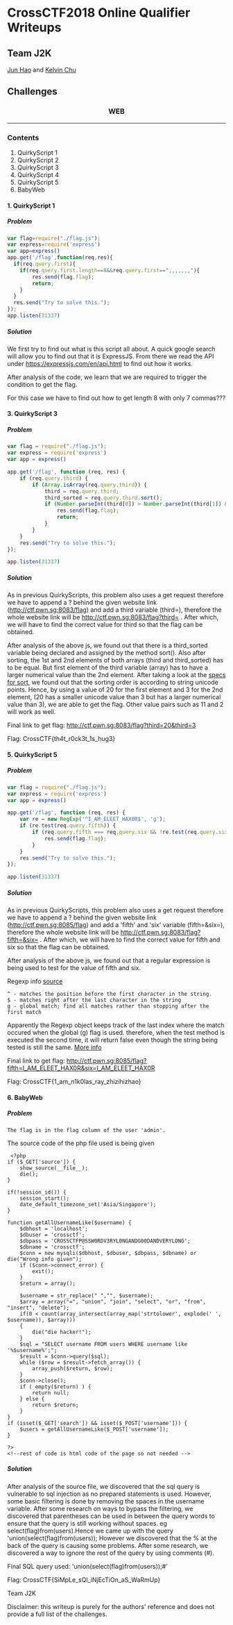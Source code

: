# CrossCTF2018 Online Qualifier Writeups
## Team J2K
[Jun Hao](https://github.com/xephersteel) and [Kelvin Chu](https://github.com/x3sphiorx)
## Challenges
<h3 align="center">WEB</h3>

---

### Contents
1. QuirkyScript 1
2. QuirkyScript 2
3. QuirkyScript 3
4. QuirkyScript 4
5. QuirkyScript 5
6. BabyWeb

#### 1. QuirkyScript 1
##### Problem
```javascript
var flag=require("./flag.js");
var express=require('express')
var app=express()
app.get('/flag',function(req,res){
  if(req.query.first){
    if(req.query.first.length==8&&req.query.first==",,,,,,,"){
        res.send(flag.flag);
        return;
    }
  }
  res.send("Try to solve this.");
});
app.listen(31337)
```
##### Solution
We first try to find out what is this script all about. A quick google search will allow you to find out that it is ExpressJS. From there we read the API under https://expressjs.com/en/api.html to find out how it works.

After analysis of the code, we learn that we are required to trigger the condition to get the flag. 

For this case we have to find out how to get length 8 with only 7 commas???


#### 3. QuirkyScript 3
##### Problem
```javascript
var flag = require("./flag.js");
var express = require('express')
var app = express()

app.get('/flag', function (req, res) {
    if (req.query.third) {
        if (Array.isArray(req.query.third)) {
            third = req.query.third;
            third_sorted = req.query.third.sort();
            if (Number.parseInt(third[0]) > Number.parseInt(third[1]) && third_sorted[0] == third[0] && third_sorted[1] == third[1]) {
                res.send(flag.flag);
                return;
            }
        }
    }
    res.send("Try to solve this.");
});

app.listen(31337)
```
##### Solution
As in previous QuirkyScripts, this problem also uses a get request therefore we have to append a ? behind the 
given website link (http://ctf.pwn.sg:8083/flag) and add a third variable (third=), therefore the whole website link will be 
http://ctf.pwn.sg:8083/flag?third=  . After which, we will have to find the correct value for third so that the flag can be obtained.

After analysis of the above js, we found out that there is a third_sorted variable being declared and assigned by the method sort(). 
Also after sorting, the 1st and 2nd elements of both arrays (third and third_sorted)  has to be equal. But first element of the third variable (array) has to have a larger numerical value 
than the 2nd element. After taking a look at the [specs for sort](https://developer.mozilla.org/en-US/docs/Web/JavaScript/Reference/Global_Objects/Array/sort),
we found out that the sorting order is according to string unicode points. Hence, by using a value of 20 for the first element and 3 for the 2nd element,
(20 has a smaller unicode value than 3 but has a larger numerical value than 3), we are able to get the flag.
Other value pairs such as 11 and 2 will work as well.

Final link to get flag:  http://ctf.pwn.sg:8083/flag?third=20&third=3


Flag:  CrossCTF{th4t_r0ck3t_1s_hug3}


#### 5. QuirkyScript 5
##### Problem
```javascript
var flag = require("./flag.js");
var express = require('express')
var app = express()

app.get('/flag', function (req, res) {
    var re = new RegExp('^I_AM_ELEET_HAX0R$', 'g');
    if (re.test(req.query.fifth)) {
        if (req.query.fifth === req.query.six && !re.test(req.query.six)) {
            res.send(flag.flag);
        }
    }
    res.send("Try to solve this.");
});

app.listen(31337)
```

##### Solution
As in previous QuirkyScripts, this problem also uses a get request therefore we have to append a ? behind the 
given website link (http://ctf.pwn.sg:8085/flag) and add a 'fifth' and 'six' variable (fifth=&six=), therefore the whole website link will be 
http://ctf.pwn.sg:8083/flag?fifth=&six=  . After which, we will have to find the correct value for fifth and six so that the flag can be obtained.

After analysis of the above js, we found out that a regular expression is being used to test for the value of 
fifth and six. 

Regexp info [source](http://www.regular-expressions.info/anchors.html)
```
^ - matches the position before the first character in the string. 
$ - matches right after the last character in the string 
g - global match; find all matches rather than stopping after the first match
```
Apparently the Regexp object keeps track of the last index where the match occured when the global (g) flag is used.
therefore, when the test method is executed the second time, it will return false even though the string being tested
is still the same. [More info](https://stackoverflow.com/questions/1520800/why-does-a-regexp-with-global-flag-give-wrong-results)


Final link to get flag:  http://ctf.pwn.sg:8085/flag?fifth=I_AM_ELEET_HAX0R&six=I_AM_ELEET_HAX0R


Flag: CrossCTF{1_am_n1k0las_ray_zhizihizhao}

#### 6. BabyWeb
##### Problem
```
The flag is in the flag column of the user 'admin'.
```
The source code of the php file used is being given
```
 <?php
if ($_GET['source']) {
    show_source(__file__);
    die();
}

if(!session_id()) {
    session_start();
    date_default_timezone_set('Asia/Singapore');
}

function getAllUsernameLike($username) {
    $dbhost = 'localhost';
    $dbuser = 'crossctf';
    $dbpass = 'CROSSCTFP@SSW0RDV3RYL0NGANDG00DANDVERYLONG';
    $dbname = 'crossctf';
    $conn = new mysqli($dbhost, $dbuser, $dbpass, $dbname) or die("Wrong info given");
    if ($conn->connect_error) {
        exit();
    }
    $return = array();

    $username = str_replace(" ","", $username);
    $array = array("=", "union", "join", "select", "or", "from", "insert", "delete");
    if(0 < count(array_intersect(array_map('strtolower', explode(' ', $username)), $array)))
    {
        die("die hacker!");
    }
    $sql = "SELECT username FROM users WHERE username like '%$username%';";
    $result = $conn->query($sql);
    while ($row = $result->fetch_array()) {
        array_push($return, $row);
    }
    $conn->close();
    if ( empty($return) ) {
        return null;
    } else {
        return $return;
    }
}
if (isset($_GET['search']) && isset($_POST['username'])) {
    $users = getAllUsernameLike($_POST['username']);
}

?>
<!--rest of code is html code of the page so not needed -->
```

##### Solution
After analysis of the source file, we discovered that the sql query is vulnerable to sql injection as no prepared
statements is used. However, some basic filtering is done by removing the spaces in the username variable.
After some research on ways to bypass the filtering, we discovered that parentheses can be used in between the query words to ensure
that the query is still working without spaces. eg select(flag)from(users).Hence we came up with the query 'union(select(flag)from(users));
However we discovered that the % at the back of the query is causing some problems. After some research, we discovered a way to ignore the 
rest of the query by using comments (#).
 
Final SQL query used: 'union(select(flag)from(users));#'

Flag: CrossCTF{SiMpLe_sQl_iNjEcTiOn_aS_WaRmUp}

Team J2K

Disclaimer: this writeup is purely for the authors' reference and does not provide a full list of the challenges.